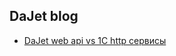 ## DaJet blog

- [DaJet web api vs 1С http сервисы](https://github.com/zhichkin/dajet/tree/main/doc/blog/dajet-web-api-vs-1c-http-services/README.md)
